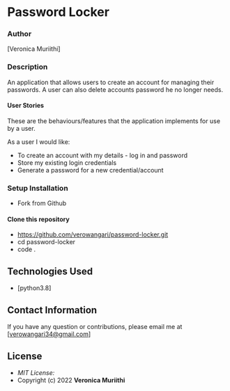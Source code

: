 # Password Locker
### Author

[Veronica Muriithi]

### Description
An application that allows users to create an account for managing their passwords. A user can also delete accounts password he no longer needs.
#### User Stories
These are the behaviours/features that the application implements for use by a user.

As a user I would like:

* To create an account with my details - log in and password
* Store my existing login credentials
* Generate a password for a new credential/account


### Setup Installation
* Fork from Github
#### Clone this repository
* https://github.com/verowangari/password-locker.git
* cd password-locker
* code .
## Technologies Used

* [python3.8]
## Contact Information 

If you have any question or contributions, please email me at [verowangari34@gmail.com]

## License
* *MIT License:*
* Copyright (c) 2022 **Veronica Muriithi**
